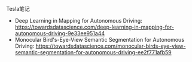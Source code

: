 Tesla笔记

* Deep Learning in Mapping for Autonomous Driving: https://towardsdatascience.com/deep-learning-in-mapping-for-autonomous-driving-9e33ee951a44
* Monocular Bird's-Eye-View Semantic Segmentation for Autonomous Driving: https://towardsdatascience.com/monocular-birds-eye-view-semantic-segmentation-for-autonomous-driving-ee2f771afb59


